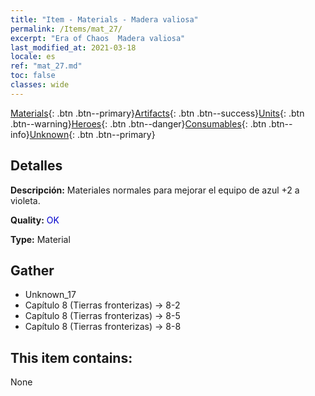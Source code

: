 ```yaml
---
title: "Item - Materials - Madera valiosa"
permalink: /Items/mat_27/
excerpt: "Era of Chaos  Madera valiosa"
last_modified_at: 2021-03-18
locale: es
ref: "mat_27.md"
toc: false
classes: wide
---
```

 [Materials](/es/Items/){: .btn .btn--primary}[Artifacts](/es/Items/Artifacts/){: .btn .btn--success}[Units](/es/Items/Units/){: .btn .btn--warning}[Heroes](/es/Items/Heroes/){: .btn .btn--danger}[Consumables](/es/Items/Consumables/){: .btn .btn--info}[Unknown](/es/Items/Unknown/){: .btn .btn--primary}

## Detalles
 **Descripción:** Materiales normales para mejorar el equipo de azul +2 a violeta.

 **Quality:** <span style="color: #0000CD">OK</span>

 **Type:** Material

## Gather

*    Unknown_17 
*    Capítulo 8 (Tierras fronterizas) -> 8-2 
*    Capítulo 8 (Tierras fronterizas) -> 8-5 
*    Capítulo 8 (Tierras fronterizas) -> 8-8 

## This item contains:

  None

